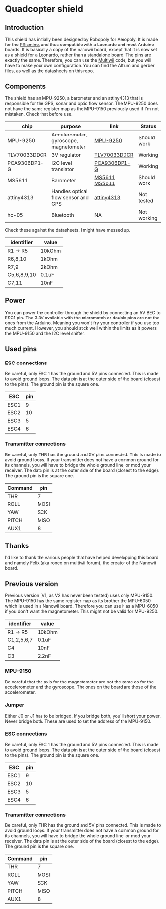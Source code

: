 # Quadcopter shield

## Introduction
This shield has initially been designed by Robopoly for Aeropoly.
It is made for the [PRismino][prismino], and thus compatible with a Leonardo and most Arduino boards.
It is basically a copy of the nanowii board, except that it is now set as a shield for a Leonardo, rather than a standalone board. The pins are exactly the same.
Therefore, you can use the [Multiwii][multiwii] code, but you will have to make your own configuration.
You can find the Altium and gerber files, as well as the datasheets on this repo.

## Components
The shield has an MPU-9250, a barometer and an attiny4313 that is responsible for the GPS, sonar and optic flow sensor.
The MPU-9250 does not have the same register map as the MPU-9150 previously used if I'm not mistaken. Check that before use.


| chip         | purpose                                | link                         |   Status            |
|--------------|----------------------------------------|------------------------------|---------------------|
| MPU-9250     | Accelerometer, gyroscope, magnetometer | [MPU-9250][MPU-9250]         | Should work         |
| TLV70033DDCR | 3V regulator                           | [TLV70033DDCR][TLV70033DDCR] | Working             |
| PCA9306DP1-G | I2C level translator                   | [PCA9306DP1-G][PCA9306DP1-G] | Working             |
| MS5611       | Barometer                              | [MS5611] [MS5611]             | Should work         |
| attiny4313   | Handles optical flow sensor and GPS    | [attiny4313][attiny4313]     | Not tested          |
| hc-05        | Bluetooth                              | NA                           | Not working         |


Check these against the datasheets. I might have messed up.

| identifier   |   value   |
|--------------|-----------|
| R1 -> R5     | 10kOhm    |
| R6,8,10      | 1kOhm     |
| R7,9         | 2kOhm     |
| C5,6,8,9,10  | 0.1uF     |
|     C7,11       |  10nF     |


## Power
You can power the controller through the shield by connecting an 5V BEC to ESC1 pin.
The 3.3V available with the micromatch or double pins are not the ones from the Arduino. Meaning you won't fry your controller if you use too much current.
However, you should stick well within the limits as it powers the MPU-9150 and the I2C level shifter.

## Used pins

### ESC connections
Be careful, only ESC 1 has the ground and 5V pins connected. This is made to avoid ground loops.
The data pin is at the outer side of the board (closest to the pins). The ground pin is the square one.

| ESC  | pin   |
|------|-------|
| ESC1 |   9   |
| ESC2 |  10   |
| ESC3 |   5   |
| ESC4 |   6   |

### Transmitter connections
Be careful, only THR has the ground and 5V pins connected. This is made to avoid ground loops. If your transmitter does not have a common ground for its channels, you will have to bridge the whole ground line, or mod your receiver.
The data pin is at the outer side of the board (closest to the edge). The ground pin is the square one.

| Command | pin  |
|---------|------|
| THR     |   7  |
| ROLL    | MOSI |
| YAW     | SCK  |
| PITCH   | MISO |
| AUX1    |  8   |

## Thanks
I'd like to thank the various people that have helped developping this board and namely Felix (aka ronco on multiwii forum), the creator of the Nanowii board.


## Previous version


Previous version (V1, as V2 has never been tested) uses only MPU-9150. The MPU-9150 has the same register map as its brother the MPU-6050 which is used in a Nanowii board. Therefore you can use it as a MPU-6050 if you don't want the magnetometer. This might not be valid for MPU-9250.

| identifier   |   value   |
|--------------|-----------|
| R1 -> R5     | 10kOhm    |
| C1,2,5,6,7   | 0.1uF     |
|     C4       |  10nF     |
|     C3       |   2.2nF   |

### MPU-9150
Be careful that the axis for the magnetometer are not the same as for the accelerometer and the gyroscope. The ones on the board are those of the accelerometer.


### Jumper
Either J0 or J1 has to be bridged. If you bridge both, you'll short your power. Never bridge both. These are used to set the address of the MPU-9150.

### ESC connections
Be careful, only ESC 1 has the ground and 5V pins connected. This is made to avoid ground loops.
The data pin is at the outer side of the board (closest to the pins). The ground pin is the square one.

| ESC  | pin   |
|------|-------|
| ESC1 |   9   |
| ESC2 |  10   |
| ESC3 |   5   |
| ESC4 |   6   |

### Transmitter connections
Be careful, only THR has the ground and 5V pins connected. This is made to avoid ground loops. If your transmitter does not have a common ground for its channels, you will have to bridge the whole ground line, or mod your receiver.
The data pin is at the outer side of the board (closest to the edge). The ground pin is the square one.

| Command | pin  |
|---------|------|
| THR     |   7  |
| ROLL    | MOSI |
| YAW     | SCK  |
| PITCH   | MISO |
| AUX1    |  8   |


[MS5611]: http://www.te.com/commerce/DocumentDelivery/DDEController?Action=srchrtrv&DocNm=MS5611-01BA03&DocType=Data+Sheet&DocLang=English "MS5611"
[MPU-9250]: http://www.invensense.com/mems/gyro/nineaxis.html "MPU-9250"
[MPU-9150]: http://www.invensense.com/mems/gyro/nineaxis.html "MPU-9150"
[TLV70033DDCR]: http://www.ti.com/product/tlv70033 "TLV70033DDCR"
[atmega32u4]: http://www.atmel.ch/Images/doc7766.pdf "ATmega16U4/32U4 datasheet"
[attiny4313]: http://www.atmel.com/images/doc8246.pdf "attiny4313 datasheet"
[PCA9306DP1-G]: http://www.nxp.com/products/interface_and_connectivity/i2c/i2c_voltage_level_translators/PCA9306DP1.html "PCA9306DP1-G"
[prismino]: https://github.com/Robopoly/PRismino "PRismino"
[multiwii]: http://www.multiwii.com/software "Multiwii"